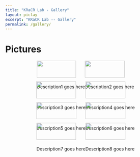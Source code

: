 ```yaml
---
title: "KRaCR Lab - Gallery"
layout: piclay
excerpt: "KRaCR Lab -- Gallery"
permalink: /gallery/
---
```


# Pictures
<div class="row" style="display: flex; justify-content: center;">
<div class="col-sm-5 clearfix">
<img src="{{ site.url }}{{ site.baseurl }}/images/picpic/Gallery/j.jpg" class="image" width="90%">
<div class="transit">
<div class="text" markdown = "0">
	<p>Description1 goes here</p>
</div>
</div>
</div>
<div class="col-sm-5 clearfix">
<img src="{{ site.url }}{{ site.baseurl }}/images/picpic/Gallery/c.jpg" class="image" width="90%">
<div class="transit">
<div class="text" markdown = "0">
	<p>Description2 goes here</p>
</div>
</div>
</div>
</div>
<div class="row" style="display: flex; justify-content: center;">
<div class="col-sm-5 clearfix">
<img src="{{ site.url }}{{ site.baseurl }}/images/picpic/Gallery/b.jpg" class="image" width="90%">
<div class="transit">
<div class="text" markdown = "0">
	<p>Description3 goes here</p>
</div>
</div>
</div>
  <div class="col-sm-5 clearfix">
<img src="{{ site.url }}{{ site.baseurl }}/images/picpic/Gallery/e.jpg" class="image" width="90%">
<div class="transit">
<div class="text" markdown = "0">
	<p>Description4 goes here</p>
</div>
</div>
</div>
</div>
<div class="row" style="display: flex; justify-content: center;">
<div class="col-sm-5 clearfix">
<img src="{{ site.url }}{{ site.baseurl }}/images/picpic/Gallery/l.jpg" class="image" width="90%">
<div class="transit">
<div class="text" markdown = "0">
	<p>Description5 goes here</p>
</div>
</div>
</div>
  <div class="col-sm-5 clearfix">
<img src="{{ site.url }}{{ site.baseurl }}/images/picpic/Gallery/h.jpg" class="image" width="90%">
<div class="transit">
<div class="text" markdown = "0">
	<p>Description6 goes here</p>
</div>
</div>
</div>
</div>
<div class="row" style="display: flex; justify-content: center;">
<div class="col-sm-5 clearfix">
<img src="{{ site.url }}{{ site.baseurl }}/images/picpic/Gallery/i.jpg" class="image" width="90%">
<div class="transit">
<div class="text" markdown = "0">
	<p>Description7 goes here</p>
</div>
</div>
</div>
  <div class="col-sm-5 clearfix">
<img src="{{ site.url }}{{ site.baseurl }}/images/picpic/Gallery/f.jpg" class="image" width="90%">
<div class="transit">
<div class="text" markdown = "0"> 
	<p>Description8 goes here</p>
</div>
</div>
</div>
</div>
